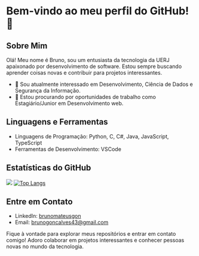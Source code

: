# Bem-vindo ao meu perfil do GitHub! 👋

## Sobre Mim
Olá! Meu nome é Bruno, sou um entusiasta da tecnologia da UERJ apaixonado por desenvolvimento de software. Estou sempre buscando aprender coisas novas e contribuir para projetos interessantes.

- 🌱 Sou atualmente interessado em Desenvolvimento, Ciência de Dados e Segurança da Informação.
- 💼 Estou procurando por oportunidades de trabalho como Estagiário/Junior em Desenvolvimento web.

## Linguagens e Ferramentas
- Linguagens de Programação: Python, C, C#, Java, JavaScript, TypeScript
- Ferramentas de Desenvolvimento: VSCode


## Estatísticas do GitHub
[![](https://github-readme-stats.vercel.app/api?username=BrunoMateus28&show_icons=true&theme=dark&locale=pt-br)](https://github.com/BrunoMateus28)
[![Top Langs](https://github-readme-stats.vercel.app/api/top-langs/?username=BrunoMateus28&size_weight=0.5&count_weight=0.5&layout=compact)](https://github.com/BrunoMateus28/github-readme-stats)

## Entre em Contato
- LinkedIn: [brunomateusgon](https://www.linkedin.com/in/brunomateusgon/)
- Email: brunogoncalves43@gmail.com

Fique à vontade para explorar meus repositórios e entrar em contato comigo! Adoro colaborar em projetos interessantes e conhecer pessoas novas no mundo da tecnologia.

